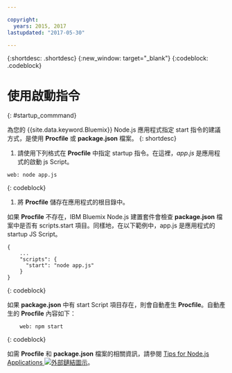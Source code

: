 ```yaml
---

copyright:
  years: 2015, 2017
lastupdated: "2017-05-30"

---
```


{:shortdesc: .shortdesc}
{:new_window: target="_blank"}
{:codeblock: .codeblock}


# 使用啟動指令
{: #startup_commmand}

為您的 {{site.data.keyword.Bluemix}} Node.js 應用程式指定 start 指令的建議方式，是使用 **Procfile** 或 **package.json** 檔案。
{: shortdesc}

1. 請使用下列格式在 **Procfile** 中指定 startup 指令。在這裡，_app.js_ 是應用程式的啟動 js Script。
```
web: node app.js
```
{: codeblock}

1. 將 **Procfile** 儲存在應用程式的根目錄中。

如果 **Procfile** 不存在，IBM Bluemix Node.js 建置套件會檢查 **package.json** 檔案中是否有 scripts.start 項目。同樣地，在以下範例中，app.js 是應用程式的 startup JS Script。

```
{
    ...   
    "scripts": {
      "start": "node app.js"
    }
}
```
{: codeblock}

如果 **package.json** 中有 start Script 項目存在，則會自動產生 **Procfile**。自動產生的 **Procfile** 內容如下：

```
    web: npm start
```
{: codeblock}

如需 **Procfile** 和 **package.json** 檔案的相關資訊，請參閱 [Tips for Node.js Applications ![外部鏈結圖示](../../icons/launch-glyph.svg "外部鏈結圖示")](https://docs.cloudfoundry.org/buildpacks/node/node-tips.html)。

